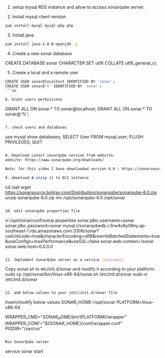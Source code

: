 
1. setup mysql RDS instance and allow to access sonarqube server. 

2. Install mysql client version 
```sh
yum install mysql mysql-php php
```
3. Install java 
```sh
yum install java-1.8.0-openjdk -y
```
4. Create a new sonar database

CREATE DATABASE sonar CHARACTER SET utf8 COLLATE utf8_general_ci;

5. Create a local and a remote user
```sh
CREATE USER sonar@localhost IDENTIFIED BY 'sonar';
CREATE USER sonar@'%' IDENTIFIED BY 'sonar';
```sh 

6. Grant users permissions
```
GRANT ALL ON sonar.* TO sonar@localhost;
GRANT ALL ON sonar.* TO sonar@'%';
```sh 

7. check users and databases 
```
use mysql
show databases;
SELECT User FROM mysql.user;
FLUSH PRIVILEGES;
QUIT
```sh 

8. Download Latest sonarqube version from website. 
website: https://www.sonarqube.org/downloads/

Note: for this video I have downloaded version 6.0 : https://sonarsource.bintray.com/Distribution/sonarqube/sonarqube-6.0.zip

9. download & unzip it to EC2 instance
```
cd /opt
wget https://sonarsource.bintray.com/Distribution/sonarqube/sonarqube-6.0.zip
unzip sonarqube-6.0.zip
mv /opt/sonarqube-6.0 /opt/sonar
```sh

10. edit sonarqube properties file 
```
vi /opt/sonar/conf/sonar.properties
sonar.jdbc.username=sonar
sonar.jdbc.password=sonar
mysql://sonarqubedb.c3rw4o6y09ny.ap-southeast-1.rds.amazonaws.com:3306/sonar?useUnicode=true&characterEncoding=utf8&rewriteBatchedStatements=true&useConfigs=maxPerformance&useSSL=false
sonar.web.context=/sonar
sonar.web.host=0.0.0.0
```sh 

11. Implement SonarQube server as a service [optional]
```
Copy sonar.sh to etc/init.d/sonar and modify it according to your platform.
sudo cp /opt/sonar/bin/linux-x86-64/sonar.sh /etc/init.d/sonar
sudo vi /etc/init.d/sonar
```sh 

12. add below values to your /etc/init.d/sonar file
```
Insert/modify below values
SONAR_HOME=/opt/sonar
PLATFORM=linux-x86-64

WRAPPER_CMD="${SONAR_HOME}/bin/${PLATFORM}/wrapper"
WRAPPER_CONF="${SONAR_HOME}/conf/wrapper.conf"
PIDDIR="/var/run"
```sh

Run SonarQube server
```
service sonar start
```sh
